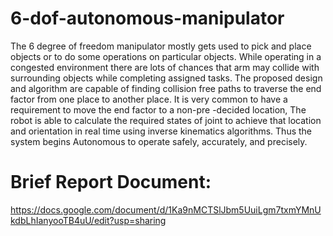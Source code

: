 # 6-dof-autonomous-manipulator
The 6 degree of freedom manipulator mostly gets used to pick and place objects or to do some operations on particular objects. While operating in a congested environment there are lots of chances that arm may collide with surrounding objects while completing assigned tasks. The proposed design and algorithm are capable of finding collision free paths to traverse the end factor from one place to another place. It is very common to have a requirement to move the end factor to a non-pre -decided location, The robot is able to calculate the required states of joint to achieve that location and  orientation in real time using inverse kinematics algorithms. Thus the system begins Autonomous to operate safely, accurately, and precisely.

# Brief Report Document:
https://docs.google.com/document/d/1Ka9nMCTSlJbm5UuiLgm7txmYMnUkdbLhIanyooTB4uU/edit?usp=sharing
